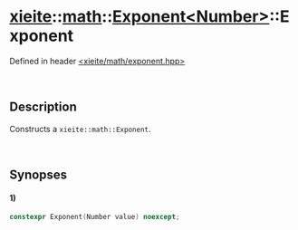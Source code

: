# [xieite](../../../../../../xieite.md)\:\:[math](../../../../../../math.md)\:\:[Exponent\<Number\>](../../../../exponent.md)\:\:Exponent
Defined in header [<xieite/math/exponent.hpp>](../../../../../../../include/xieite/math/exponent.hpp)

&nbsp;

## Description
Constructs a `xieite::math::Exponent`.

&nbsp;

## Synopses
#### 1)
```cpp
constexpr Exponent(Number value) noexcept;
```
